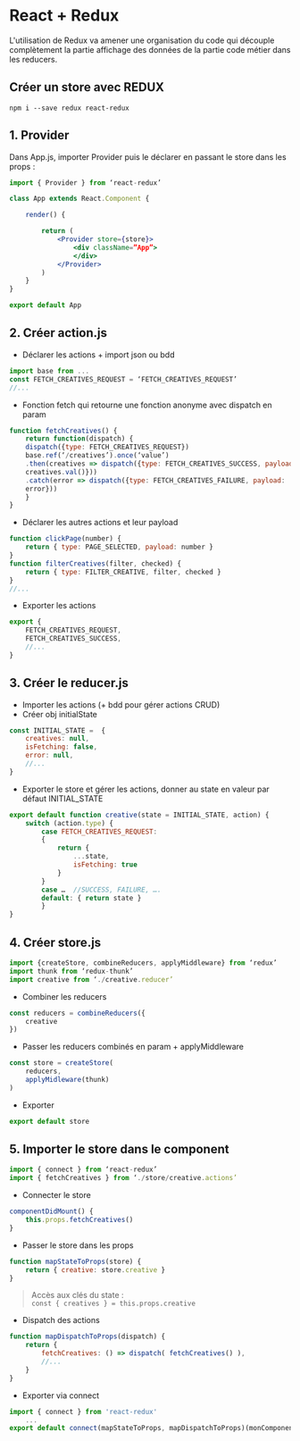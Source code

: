 # React + Redux

L'utilisation de Redux va amener une organisation du code qui découple complètement la partie affichage des données de la partie code métier dans les reducers.

## Créer un store avec REDUX

```
npm i --save redux react-redux
```

## 1. Provider
Dans App.js, importer Provider puis le déclarer en passant le store dans les props :
```jsx
import { Provider } from ‘react-redux’

class App extends React.Component {

    render() {

        return (
            <Provider store={store}>
                <div className=”App”>
                </div>
            </Provider>
        )
    }
}

export default App
```

## 2. Créer action.js 

*  Déclarer les actions + import json ou bdd

```jsx
import base from ...
const FETCH_CREATIVES_REQUEST = ‘FETCH_CREATIVES_REQUEST’
//...
```

*  Fonction fetch qui retourne une fonction anonyme avec dispatch en param

```jsx
function fetchCreatives() {
    return function(dispatch) {
    dispatch({type: FETCH_CREATIVES_REQUEST})
    base.ref(‘/creatives’).once(‘value’)
    .then(creatives => dispatch({type: FETCH_CREATIVES_SUCCESS, payload: 
    creatives.val()}))
    .catch(error => dispatch({type: FETCH_CREATIVES_FAILURE, payload: 
    error}))
    }
}
```

*  Déclarer les autres actions et leur payload

```jsx
function clickPage(number) {
	return { type: PAGE_SELECTED, payload: number }
}
function filterCreatives(filter, checked) {
	return { type: FILTER_CREATIVE, filter, checked }
}
//...
```

*  Exporter les actions
```jsx
export { 
    FETCH_CREATIVES_REQUEST, 
    FETCH_CREATIVES_SUCCESS,
    //...
}
```

## 3. Créer le reducer.js

*  Importer les actions (+ bdd pour gérer actions CRUD)
*  Créer obj initialState
```jsx
const INITIAL_STATE =  { 
    creatives: null,
    isFetching: false, 
    error: null,
    //...
}
```
*  Exporter le store et gérer les actions, donner au state en valeur par défaut INITIAL_STATE

```jsx
export default function creative(state = INITIAL_STATE, action) {
    switch (action.type) {
        case FETCH_CREATIVES_REQUEST:
        {
            return {
                ...state,
                isFetching: true
            }
        }
        case … 	//SUCCESS, FAILURE, ….
        default: { return state }
        }
}
```

## 4. Créer store.js

```jsx
import {createStore, combineReducers, applyMiddleware} from ‘redux’
import thunk from ‘redux-thunk’
import creative from ‘./creative.reducer’
```

* Combiner les reducers
```jsx
const reducers = combineReducers({
    creative
})
```

* Passer les reducers combinés en param + applyMiddleware
```jsx
const store = createStore(
    reducers,
    applyMidleware(thunk)
)
```

* Exporter

```jsx
export default store
```

## 5. Importer le store dans le component

```jsx
import { connect } from ‘react-redux’
import { fetchCreatives } from ‘./store/creative.actions’
```

*  Connecter le store

```jsx
componentDidMount() {
    this.props.fetchCreatives()
}
```

*  Passer le store dans les props

```jsx
function mapStateToProps(store) {
    return { creative: store.creative }
}
```

>Accès aux clés du state :  
>`const { creatives } = this.props.creative`

*  Dispatch des actions

```jsx
function mapDispatchToProps(dispatch) {
    return {
        fetchCreatives: () => dispatch( fetchCreatives() ),
        //...
    }
}
```

*  Exporter via connect
```jsx
import { connect } from 'react-redux'
    ...
export default connect(mapStateToProps, mapDispatchToProps)(monComponent)
```
